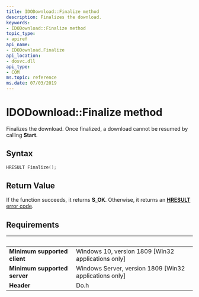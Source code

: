 ```yaml
---
title: IDODownload::Finalize method
description: Finalizes the download.
keywords:
- IDODownload::Finalize method
topic_type:
- apiref
api_name:
- IDODownload.Finalize
api_location:
- dosvc.dll
api_type:
- COM
ms.topic: reference
ms.date: 07/03/2019
---
```


# IDODownload::Finalize method

Finalizes the download. Once finalized, a download cannot be resumed by calling **Start**.

## Syntax

```cpp
HRESULT Finalize();
```

## Return Value

If the function succeeds, it returns **S_OK**. Otherwise, it returns an [**HRESULT**](/windows/desktop/com/structure-of-com-error-codes) [error code](/windows/desktop/com/com-error-codes-10).

## Requirements

| &nbsp; | &nbsp; |
| ---- |:---- |
| **Minimum supported client** | Windows 10, version 1809 \[Win32 applications only\] |
| **Minimum supported server** | Windows Server, version 1809 \[Win32 applications only\] |
| **Header** | Do.h |

